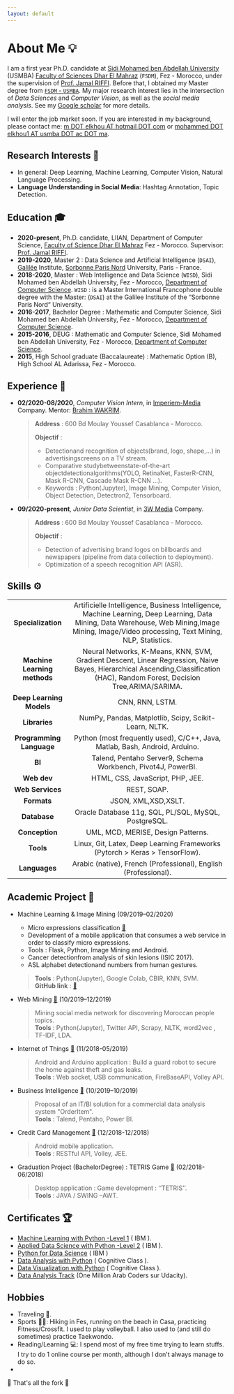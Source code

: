 ```yaml
---
layout: default
---
```


# About Me 💡

I am a first year Ph.D. candidate at [Sidi Mohamed ben Abdellah University](http://www.usmba.ac.ma/) (USMBA) [Faculty of Sciences Dhar El Mahraz](http://www.fsdmfes.ac.ma/) (`FSDM`), Fez - Morocco, under the supervision of [Prof. Jamal RIFFI](https://scholar.google.com/citations?user=DPK9m_YAAAAJ&hl). Before that, I obtained my Master degree from [`FSDM` - `USMBA`](http://www.fsdmfes.ac.ma/). My major research interest lies in the intersection of *Data Sciences* and *Computer Vision*, as well as the *social media analysis*. See my [Google scholar]() for more details.

I will enter the job market soon. If you are interested in my background, please contact me: [m DOT elkhou AT hotmail DOT com](mailto:m.elkhou@hotmail.com) or [mohammed DOT elkhou1 AT usmba DOT ac DOT ma](mailto:mohammed.elkhou1@usmba.ac.ma).

## Research Interests 🎯

* In general: Deep Learning, Machine Learning, Computer Vision, Natural Language Processing.
* **Language Understanding in Social Media**: Hashtag Annotation, Topic Detection.

<!-- ## Recent News
* **08/10/2020**, our VD-BERT code has been released at [here](https://github.com/salesforce/VD-BERT)
* **15/09/2020**, two long papers are accepted by **EMNLP 2020**
* I am maintaining a repo of a curated reading list about [vision-language pretraining papers](https://github.com/yuewang-cuhk/awesome-vision-language-pretraining-papers)
* **Upcoming**, I will join Amazon AWS AI as an applied scientist intern
* **30/09/2019**, join Salesforce Research in Singapore as a research intern
* **27/07/2019**, attend ACL 2019 in Florence, Italy
* **30/05/2019**, attend NAACL 2019 in Minneapolis, USA -->

## Education 🎓

* **2020-present**, Ph.D. candidate, LIIAN, Department of Computer Science, [Faculty of Science Dhar El Mahraz](http://www.fsdmfes.ac.ma/) Fez - Morocco. Supervisor: [Prof. Jamal RIFFI](https://scholar.google.com/citations?user=DPK9m_YAAAAJ&hl).
* **2019-2020**, Master 2 : Data Science and Artificial Intelligence (`DSAI`), [Galilée](https://galilee.univ-paris13.fr/) Institute, [Sorbonne Paris Nord](https://www.univ-paris13.fr/) University, Paris - France.
* **2018-2020**, Master : Web Intelligence and Data Science (`WISD`), Sidi Mohamed ben Abdellah University, Fez - Morocco, [Department of Computer Science](http://www.fsdmfes.ac.ma/).
  `WISD` : is a Master International Francophone double degree with the Master: (`DSAI`) at the Galilee Institute of the “Sorbonne Paris Nord“ University.
* **2016-2017**, Bachelor Degree : Mathematic and Computer Science, Sidi Mohamed ben Abdellah University, Fez - Morocco, [Department of Computer Science](http://www.fsdmfes.ac.ma/).
* **2015-2016**, DEUG : Mathematic and Computer Science, Sidi Mohamed ben Abdellah University, Fez - Morocco, [Department of Computer Science](http://www.fsdmfes.ac.ma/).
* **2015**, High School graduate (Baccalaureate) : Mathematic Option (B), High School AL Adarissa, Fez - Morocco.

## Experience 💼

* **02/2020-08/2020**, _Computer Vision Intern_, in [Imperiem-Media](https://www.imperium-media.com/) Company. Mentor: [Brahim WAKRIM](https://ma.linkedin.com/in/brahim-wakrim-58a90563).
  > **Address** : 600 Bd Moulay Youssef Casablanca - Morocco.
  >
  > **Objectif** :
  > - Detectionand recognition of objects(brand, logo, shape,...) in advertisingscreens on a TV stream.
  > - Comparative studybetweenstate-of-the-art objectdetectionalgorithms(YOLO, RetinaNet, FasterR-CNN, Mask R-CNN, Cascade Mask R-CNN ...).
  > - Keywords : Python(Jupyter), Image Mining, Computer Vision, Object Detection, Detectron2, Tensorboard.

* **09/2020-present**, _Junior Data Scientist_, in [3W Media](http://www.3wmedia.ma/) Company.
  > **Address** : 600 Bd Moulay Youssef Casablanca - Morocco.
  >
  > **Objectif** :
  > * Detection of advertising brand logos on billboards and newspapers (pipeline from data collection to deployment).
  > * Optimization of a speech recognition API (ASR).

## Skills ⚙

|||
|:----------------:|:-------------------:|
|**Specialization**| Artificielle Intelligence, Business Intelligence, Machine Learning, Deep Learning, Data Mining, Data Warehouse, Web Mining,Image Mining, Image/Video processing, Text Mining, NLP, Statistics.|
|**Machine Learning methods**| Neural Networks, K-Means, KNN, SVM, Gradient Descent, Linear Regression, Naive Bayes, Hierarchical Ascending,Classification (HAC), Random Forest, Decision Tree,ARIMA/SARIMA.|
|**Deep Learning Models**| CNN, RNN, LSTM.|
|**Libraries**| NumPy, Pandas, Matplotlib, Scipy, Scikit-Learn, NLTK.|
|**Programming Language**| Python (most frequently used), C/C++, Java, Matlab, Bash, Android, Arduino.|
|**BI**| Talend, Pentaho Server9, Schema Workbench, Pivot4J, PowerBI.|
|**Web dev**| HTML, CSS, JavaScript, PHP, JEE.|
|**Web Services**| REST, SOAP.|
|**Formats**|JSON, XML,XSD,XSLT.|
|**Database**| Oracle Database 11g, SQL, PL/SQL, MySQL, PostgreSQL.|
|**Conception**| UML, MCD, MERISE, Design Patterns.|
|**Tools**| Linux, Git, Latex, Deep Learning Frameworks (Pytorch > Keras > TensorFlow).|
|**Languages**| Arabic (native), French (Professional), English (Professional).|

## Academic Project 📑

* Machine Learning & Image Mining (09/2019–02/2020)
  * Micro expressions classification [🔗](https://github.com/m-elkhou/Facial_Expression_Detection)
  * Development of a mobile application that consumes a web service in order to classify micro expressions.
  * Tools : Flask, Python, Image Mining and Android.
  * Cancer detectionfrom analysis of skin lesions (ISIC 2017).
  * ASL alphabet detectionand numbers from human gestures.
  
  > **Tools** : Python(Jupyter), Google Colab, CBIR, KNN, SVM.</br>
  > **GitHub link** : [🔗](https://github.com/m-elkhou/Image_Mining)

* Web Mining [🔗](https://github.com/m-elkhou/Web_Mining) (10/2019–12/2019)
  > Mining social media network for discovering Moroccan people topics.</br>
  > **Tools** : Python(Jupyter), Twitter API, Scrapy, NLTK, word2vec , TF-IDF, LDA.

* Internet of Things [🔗](https://github.com/m-elkhou/Security-robot) (11/2018-05/2019)
  > Android and Arduino application : Build a guard robot to secure the home against theft and gas leaks.</br>
  > **Tools** : Web socket, USB communication, FireBaseAPI, Volley API.
* Business Intelligence [🔗](https://www.youtube.com/watch?v=WemPeAQ8708) (10/2019–10/2019)
  > Proposal of an IT/BI solution for a commercial data analysis system "OrderItem".</br>
  > **Tools** : Talend, Pentaho, Power BI.
* Credit Card Management [🔗](https://github.com/m-elkhou/CreditCard) (12/2018-12/2018)
  > Android mobile application.</br>
  > **Tools** : RESTful API, Volley, JEE.
* Graduation Project (BachelorDegree) : TETRIS Game [🔗](https://github.com/m-elkhou/Tetris) (02/2018-06/2018)
  > Desktop application : Game development : ‘’TETRIS’’.</br>
  > **Tools** : JAVA / SWING –AWT.

## Certificates 🏆

* [Machine Learning with Python -Level 1](https://www.youracclaim.com/badges/34341347-50ba-45d0-b651-510952aa3f51) ( IBM ).
* [Applied Data Science with Python -Level 2](https://www.youracclaim.com/badges/6521f6cc-75d8-449a-8436-aafd380c6a43/linked_in_profile) ( IBM ).
* [Python for Data Science](https://www.youracclaim.com/badges/b260babd-1119-4a24-ad90-428266ec4121) ( IBM )
* [Data Analysis with Python](https://courses.cognitiveclass.ai/certificates/8fdb8693319246b69645b49a3097d578) ( Cognitive Class ).
* [Data Visualization with Python](https://courses.cognitiveclass.ai/certificates/853847016d9d4f709cfbe1b32e3f2972) ( Cognitive Class ).
* [Data Analysis Track](https://drive.google.com/file/d/1pNd9Vlepbw_DARuFwW8AP1-kkeE6WCRf/view) (One Million Arab Coders sur Udacity).

## Hobbies

* Traveling 🧳.
* Sports 🚴‍♂️: Hiking in Fes, running on the beach in Casa, practicing Fitness/Crossfit. I used to play volleyball. I also used to (and still do sometimes) practice Taekwondo.
* Reading/Learning 💻: I spend most of my free time trying to learn stuffs. I try to do 1 online course per month, although I don't always manage to do so.
* 

🎯 That's all the fork 🙏
